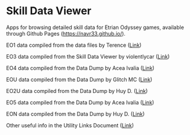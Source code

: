 # Skill Data Viewer

Apps for browsing detailed skill data for Etrian Odyssey games, available through Github Pages (https://navr33.github.io/).

EO1 data compiled from the data files by Terence ([Link](https://drive.google.com/file/d/1uG7RcGmASRFgQTjLlivQIvF8pV0JL1kU/view))

EO3 data compiled from the Skill Data Viewer by violentlycar ([Link](https://viocar.github.io/))

EO4 data compiled from the Data Dump by Acea Ivalia ([Link](https://docs.google.com/spreadsheets/d/1XSnae5BOvkIXdG5PgZXDALy4_IimnrB5K6N1IDP5j2Y/))

EOU data compiled from the Data Dump by Glitch MC ([Link](https://docs.google.com/spreadsheets/d/17Ll3gB2BTXmf6B0m5V0Q4FTISVQ_duBvGmBq3T7OG04/))

EO2U data compiled from the Data Dump by Huy D. ([Link](https://docs.google.com/spreadsheets/d/1okVRwnjgecrx6BfuH17Aukyy_X-PuJb5qJqBt6c8DS8/))

EO5 data compiled from the Data Dump by Acea Ivalia ([Link](https://docs.google.com/spreadsheets/d/1OZ4bsQsBNXzM93HXlpznFsrkc_Lsi03EjWuR7nWKtMk/))

EON data compiled from the Data Dump by Huy D. ([Link](https://docs.google.com/spreadsheets/d/1URAYhsRIqzgcPrbKq0dphM5eZfvTZD9Llow2SFko-KQ/))

Other useful info in the Utility Links Document ([Link](https://docs.google.com/document/d/1m5G-ZQvXsmM68TCrSv2bWfKz2SfSc7xq-REfMXMhAEc/))
